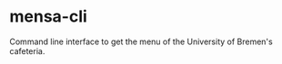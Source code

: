 mensa-cli
=========
Command line interface to get the menu of the University of Bremen's cafeteria.
